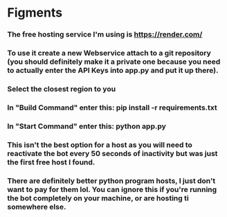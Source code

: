 # Figments
### The free hosting service I'm using is https://render.com/ 
### To use it create a new Webservice attach to a git repository (you should definitely make it a private one because you need to actually enter the API Keys into app.py and put it up there). 
### Select the closest region to you
### In "Build Command" enter this: pip install -r requirements.txt 
### In "Start Command" enter this: python app.py
### This isn't the best option for a host as you will need to reactivate the bot every 50 seconds of inactivity but was just the first free host I found.
### There are definitely better python program hosts, I just don't want to pay for them lol. You can ignore this if you're running the bot completely on your machine, or are hosting ti somewhere else.
